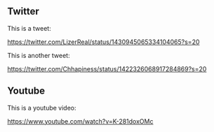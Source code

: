 ## Twitter

This is a tweet:

https://twitter.com/LizerReal/status/1430945065334104065?s=20


This is another tweet:

https://twitter.com/Chhapiness/status/1422326068917284869?s=20


## Youtube

This is a youtube video:

https://www.youtube.com/watch?v=K-281doxOMc